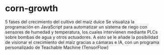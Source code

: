 # corn-growth
5 fases del crecimiento del cultivo del maíz dulce
Se visualiza la programación en JavaScript para automatizar un sistema de riego con sensores de humedad y temperatura, los cuales intervienen mediante PLCs sobre bombas de agua y otros actuadores.
A esto se le añade la posibilidad de visionar el crecimiento del maíz gracias a cámaras e IA, con un programa personalizado de Teachable Machine (TensorFlow)

